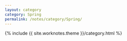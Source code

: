 ```yaml
---
layout: category
category: Spring
permalink: /notes/category/Spring/
---
```

{% include {{ site.worknotes.theme }}/category.html %}